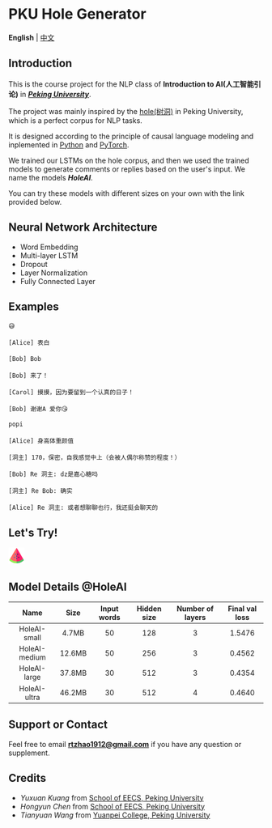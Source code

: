 # PKU Hole Generator

**English** | [中文](chinese.md)

## Introduction

This is the course project for the NLP class of **Introduction to AI(人工智能引论)** in [***Peking University***](https://www.pku.edu.cn).

The project was mainly inspired by the [hole(树洞)](https://pkuhelper.pku.edu.cn/hole/) in Peking University, which is a perfect corpus for NLP tasks.

It is designed according to the principle of causal language modeling and inplemented in [Python](https://www.python.org) and [PyTorch](https://pytorch.org).

We trained our LSTMs on the hole corpus, and then we used the trained models to generate comments or replies based on the user's input. We name the models ***HoleAI***. 

You can try these models with different sizes on your own with the link provided below.

## Neural Network Architecture

- Word Embedding
- Multi-layer LSTM
- Dropout
- Layer Normalization
- Fully Connected Layer

## Examples
```
😅

[Alice] 表白

[Bob] Bob

[Bob] 来了！

[Carol] 摸摸，因为要留到一个认真的日子！

[Bob] 谢谢A 爱你😘
```
```
popi

[Alice] 身高体重颜值

[洞主] 170，保密，自我感觉中上（会被人偶尔称赞的程度！）

[Bob] Re 洞主: dz是嘉心糖吗

[洞主] Re Bob: 确实

[Alice] Re 洞主: 或者想聊聊也行，我还挺会聊天的
```

## Let's Try!

<!-- [😅😅😅😅😅😅😅😅😅😅😅😅😅😅😅😅😅😅😅😅😅😅😅😅😅😅😅😅😅😅😅😅😅😅](https://share.streamlit.io/hirojifukuyama/pkuhole/app.py) -->
[![](Unknown)](https://share.streamlit.io/hirojifukuyama/pkuhole/app.py)

## Model Details @HoleAI

|Name|Size|Input words|Hidden size|Number of layers| Final val loss|
| :------: | :------: | :------: | :------: | :------: | :------: |
|HoleAI-small|4.7MB|50|128|3|1.5476|
|HoleAI-medium|12.6MB|50|256|3|0.4562|
|HoleAI-large|37.8MB|30|512|3|0.4354|
|HoleAI-ultra|46.2MB|30|512|4|0.4640|

## Support or Contact

Feel free to email **rtzhao1912@gmail.com** if you have any question or supplement.

## Credits
- *Yuxuan Kuang* from [School of EECS, Peking University](https://eecs.pku.edu.cn)
- *Hongyun Chen* from [School of EECS, Peking University](https://eecs.pku.edu.cn)
- *Tianyuan Wang* from [Yuanpei College, Peking University](https://yuanpei.pku.edu.cn)
